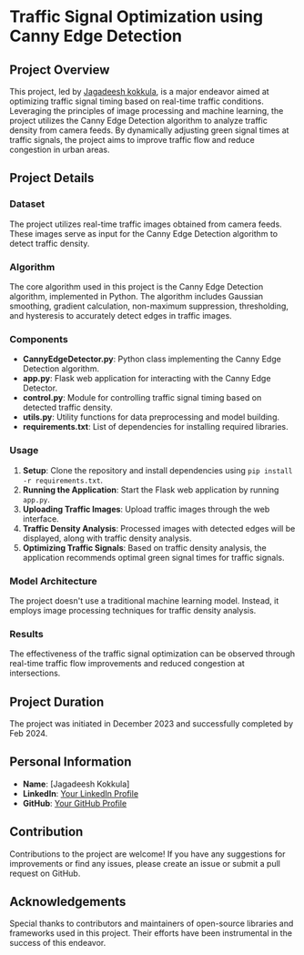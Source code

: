 # Traffic Signal Optimization using Canny Edge Detection

## Project Overview
This project, led by [Jagadeesh kokkula](https://github.com/nani8501), is a major endeavor aimed at optimizing traffic signal timing based on real-time traffic conditions. Leveraging the principles of image processing and machine learning, the project utilizes the Canny Edge Detection algorithm to analyze traffic density from camera feeds. By dynamically adjusting green signal times at traffic signals, the project aims to improve traffic flow and reduce congestion in urban areas.

## Project Details
### Dataset
The project utilizes real-time traffic images obtained from camera feeds. These images serve as input for the Canny Edge Detection algorithm to detect traffic density.

### Algorithm
The core algorithm used in this project is the Canny Edge Detection algorithm, implemented in Python. The algorithm includes Gaussian smoothing, gradient calculation, non-maximum suppression, thresholding, and hysteresis to accurately detect edges in traffic images.

### Components
- **CannyEdgeDetector.py**: Python class implementing the Canny Edge Detection algorithm.
- **app.py**: Flask web application for interacting with the Canny Edge Detector.
- **control.py**: Module for controlling traffic signal timing based on detected traffic density.
- **utils.py**: Utility functions for data preprocessing and model building.
- **requirements.txt**: List of dependencies for installing required libraries.

### Usage
1. **Setup**: Clone the repository and install dependencies using `pip install -r requirements.txt`.
2. **Running the Application**: Start the Flask web application by running `app.py`.
3. **Uploading Traffic Images**: Upload traffic images through the web interface.
4. **Traffic Density Analysis**: Processed images with detected edges will be displayed, along with traffic density analysis.
5. **Optimizing Traffic Signals**: Based on traffic density analysis, the application recommends optimal green signal times for traffic signals.

### Model Architecture
The project doesn't use a traditional machine learning model. Instead, it employs image processing techniques for traffic density analysis.

### Results
The effectiveness of the traffic signal optimization can be observed through real-time traffic flow improvements and reduced congestion at intersections.

## Project Duration
The project was initiated in December 2023 and successfully completed by Feb 2024.

## Personal Information
- **Name**: [Jagadeesh Kokkula]
- **LinkedIn**: [Your LinkedIn Profile](https://www.linkedin.com/in/jagadeeshkokkula/)
- **GitHub**: [Your GitHub Profile](https://github.com/Nani8501)

## Contribution
Contributions to the project are welcome! If you have any suggestions for improvements or find any issues, please create an issue or submit a pull request on GitHub.

## Acknowledgements
Special thanks to contributors and maintainers of open-source libraries and frameworks used in this project. Their efforts have been instrumental in the success of this endeavor.
```

